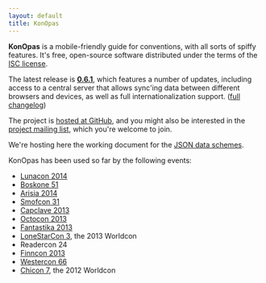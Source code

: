 ```yaml
---
layout: default
title: KonOpas
---
```


**KonOpas** is a mobile-friendly guide for conventions, with all sorts of spiffy features. It's free, open-source software distributed under the terms of the [ISC license](http://en.wikipedia.org/wiki/ISC_license).

The latest release is **[0.6.1](https://github.com/eemeli/konopas/releases/tag/0.6.1)**, which features a number of updates, including access to a central server that allows sync'ing data between different browsers and devices, as well as full internationalization support. <span class="meta">(<a href="https://github.com/eemeli/konopas/blob/master/CHANGELOG.md">full changelog</a>)</span>

The project is [hosted at GitHub](https://github.com/eemeli/konopas), and you might also be interested in the [project mailing list](https://groups.google.com/d/forum/konopas-dev), which you're welcome to join.

We're hosting here the working document for the [JSON data schemes](/data-fmt).

KonOpas has been used so far by the following events:

<ul class="twocol">
<li><a href="http://2014.lunacon.org/guide/">Lunacon 2014</a>
<li><a href="http://szczesuil.com/konopas/">Boskone 51</a>
<li><a href="http://guide.2014.arisia.org/">Arisia 2014</a>
<li><a href="http://dev.konopas.org/smofcon">Smofcon 31</a>
<li><a href="http://www.capclave.org/capclave/capclave13/konopas/">Capclave 2013</a>
<li><a href="http://www.octocon.com/app/">Octocon 2013</a>
<li><a href="http://fantastika2013.myconferenceplanning.org/guide/">Fantastika 2013</a>
<li><a href="http://www.lonestarcon3.org/guide/">LoneStarCon 3</a>, the 2013 Worldcon
<li>Readercon 24
<li><a href="http://m.finncon.org/2013/">Finncon 2013</a>
<li><a href="http://www.westercon66.org/schedule/">Westercon 66</a>
<li><a href="http://aut-web.hut.fi/c7">Chicon 7</a>, the 2012 Worldcon
</ul>
<br clear="all">

